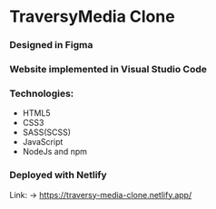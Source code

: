 # TraversyMedia Clone

### Designed in Figma
### Website implemented in Visual Studio Code
### Technologies:
 - HTML5
 - CSS3
 - SASS(SCSS)
 - JavaScript
 - NodeJs and npm
### Deployed with Netlify

Link: &rarr; https://traversy-media-clone.netlify.app/
